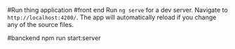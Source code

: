 

#Run thing application
#front end
Run `ng serve` for a dev server. Navigate to `http://localhost:4200/`. The app will automatically reload if you change any of the source files.

#banckend 
npm run start:server




